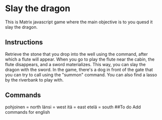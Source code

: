 # Slay the dragon

This is Matrix javascript game where the main objective is to you quesd it slay the dragon.
## Instructions 

Retrieve the stone that you drop into the well using the command, after which a flute will appear. When you go to play the flute near the cabin, the flute disappears, and a sword materializes. This way, you can slay the dragon with the sword. In the game, there's a dog in front of the gate that you can try to call using the "summon" command. You can also find a lasso by the riverbank to play with.
## Commands

pohjoinen = north
länsi = west
itä = east
etelä = south
##To do 
Add commands for english
